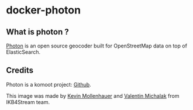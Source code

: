 # docker-photon

## What is photon ?

[Photon](https://photon.komoot.de/) is an open source geocoder built for OpenStreetMap data on top of ElasticSearch.

## Credits

Photon is a komoot project: [Github](https://github.com/komoot/photon).

This image was made by [Kevin Mollenhauer](https://github.com/KevinMOLLENHAUER) and [Valentin Michalak](https://github.com/vmichalak) from IKB4Stream team.